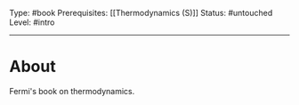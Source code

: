 Type: #book
Prerequisites: [[Thermodynamics (S)]]
Status: #untouched 
Level: #intro 

----
# About

Fermi's book on thermodynamics.